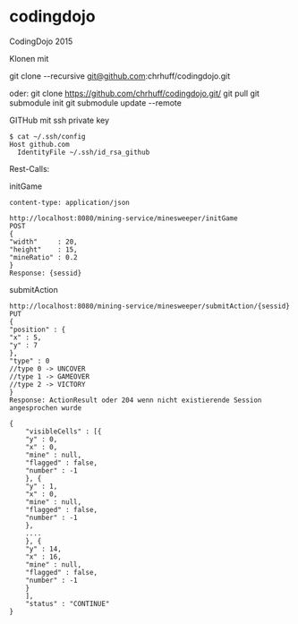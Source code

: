# codingdojo
CodingDojo 2015

Klonen mit 

 git clone --recursive git@github.com:chrhuff/codingdojo.git

 oder:
 git clone https://github.com/chrhuff/codingdojo.git/
 git pull
 git submodule init
 git submodule update --remote


GITHub mit ssh private key

```
$ cat ~/.ssh/config
Host github.com
  IdentityFile ~/.ssh/id_rsa_github
```


Rest-Calls:

initGame
```
content-type: application/json 

http://localhost:8080/mining-service/minesweeper/initGame
POST
{
"width"     : 20,
"height"    : 15,
"mineRatio" : 0.2
}
Response: {sessid}
```

submitAction
```
http://localhost:8080/mining-service/minesweeper/submitAction/{sessid}
PUT
{
"position" : {
"x" : 5,
"y" : 7
},
"type" : 0
//type 0 -> UNCOVER
//type 1 -> GAMEOVER
//type 2 -> VICTORY
}
Response: ActionResult oder 204 wenn nicht existierende Session angesprochen wurde

{
	"visibleCells" : [{
	"y" : 0,
	"x" : 0,
	"mine" : null,
	"flagged" : false,
	"number" : -1
	}, {
	"y" : 1,
	"x" : 0,
	"mine" : null,
	"flagged" : false,
	"number" : -1
	},
	....
	}, {
	"y" : 14,
	"x" : 16,
	"mine" : null,
	"flagged" : false,
	"number" : -1
	}
	],
	"status" : "CONTINUE"
}
```

